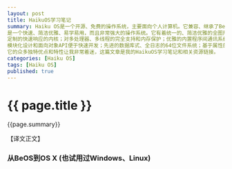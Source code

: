 ```yaml
---
layout: post
title: HaikuOS学习笔记
summary: Haiku OS是一个开源、免费的操作系统，主要面向个人计算机。它兼容、继承了BeOS的理念，
是一个快速、简洁优雅、易学易用，而且非常强大的操作系统。它有着统一的、简洁优雅的全图形用户界面；
定制的快速响应的内核；对多处理器、多线程的完全支持和内存保护；优雅的内置程序间通讯系统；
模块化设计和面向对象API便于快速开发；先进的数据库式、全日志的64位文件系统；基于属性的快速索引和查询。
它的众多独特优点和特性让我非常着迷，这篇文章是我的HaikuOS学习笔记和相关资源链接。
categories: [Haiku OS]
tags: [Haiku OS]
published: true
---
```


# {{ page.title }} #

{{page.summary}}

【译文正文】

<h3>从BeOS到OS X (也试用过Windows、Linux)</h3>
